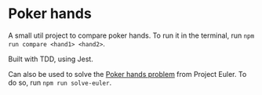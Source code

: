 # Poker hands

A small util project to compare poker hands. To run it in the terminal, run `npm run compare <hand1> <hand2>`.

Built with TDD, using Jest.

Can also be used to solve the [Poker hands problem](https://projecteuler.net/problem=54) from Project Euler. To do so, run `npm run solve-euler`.
